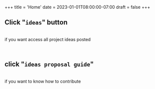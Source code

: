+++
title = 'Home'
date = 2023-01-01T08:00:00-07:00
draft = false
+++

## Click "`ideas`" button

\
if you want access all project ideas posted

&nbsp;
## click "`ideas proposal guide`"

\
if you want to know how to contribute
